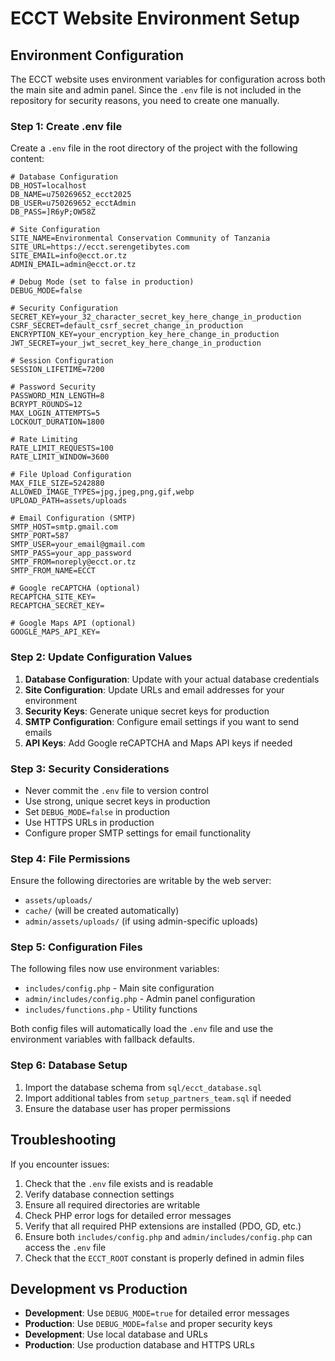 # ECCT Website Environment Setup

## Environment Configuration

The ECCT website uses environment variables for configuration across both the main site and admin panel. Since the `.env` file is not included in the repository for security reasons, you need to create one manually.

### Step 1: Create .env file

Create a `.env` file in the root directory of the project with the following content:

```env
# Database Configuration
DB_HOST=localhost
DB_NAME=u750269652_ecct2025
DB_USER=u750269652_ecctAdmin
DB_PASS=]R6yP;OW58Z

# Site Configuration
SITE_NAME=Environmental Conservation Community of Tanzania
SITE_URL=https://ecct.serengetibytes.com
SITE_EMAIL=info@ecct.or.tz
ADMIN_EMAIL=admin@ecct.or.tz

# Debug Mode (set to false in production)
DEBUG_MODE=false

# Security Configuration
SECRET_KEY=your_32_character_secret_key_here_change_in_production
CSRF_SECRET=default_csrf_secret_change_in_production
ENCRYPTION_KEY=your_encryption_key_here_change_in_production
JWT_SECRET=your_jwt_secret_key_here_change_in_production

# Session Configuration
SESSION_LIFETIME=7200

# Password Security
PASSWORD_MIN_LENGTH=8
BCRYPT_ROUNDS=12
MAX_LOGIN_ATTEMPTS=5
LOCKOUT_DURATION=1800

# Rate Limiting
RATE_LIMIT_REQUESTS=100
RATE_LIMIT_WINDOW=3600

# File Upload Configuration
MAX_FILE_SIZE=5242880
ALLOWED_IMAGE_TYPES=jpg,jpeg,png,gif,webp
UPLOAD_PATH=assets/uploads

# Email Configuration (SMTP)
SMTP_HOST=smtp.gmail.com
SMTP_PORT=587
SMTP_USER=your_email@gmail.com
SMTP_PASS=your_app_password
SMTP_FROM=noreply@ecct.or.tz
SMTP_FROM_NAME=ECCT

# Google reCAPTCHA (optional)
RECAPTCHA_SITE_KEY=
RECAPTCHA_SECRET_KEY=

# Google Maps API (optional)
GOOGLE_MAPS_API_KEY=
```

### Step 2: Update Configuration Values

1. **Database Configuration**: Update with your actual database credentials
2. **Site Configuration**: Update URLs and email addresses for your environment
3. **Security Keys**: Generate unique secret keys for production
4. **SMTP Configuration**: Configure email settings if you want to send emails
5. **API Keys**: Add Google reCAPTCHA and Maps API keys if needed

### Step 3: Security Considerations

- Never commit the `.env` file to version control
- Use strong, unique secret keys in production
- Set `DEBUG_MODE=false` in production
- Use HTTPS URLs in production
- Configure proper SMTP settings for email functionality

### Step 4: File Permissions

Ensure the following directories are writable by the web server:
- `assets/uploads/`
- `cache/` (will be created automatically)
- `admin/assets/uploads/` (if using admin-specific uploads)

### Step 5: Configuration Files

The following files now use environment variables:
- `includes/config.php` - Main site configuration
- `admin/includes/config.php` - Admin panel configuration
- `includes/functions.php` - Utility functions

Both config files will automatically load the `.env` file and use the environment variables with fallback defaults.

### Step 6: Database Setup

1. Import the database schema from `sql/ecct_database.sql`
2. Import additional tables from `setup_partners_team.sql` if needed
3. Ensure the database user has proper permissions

## Troubleshooting

If you encounter issues:

1. Check that the `.env` file exists and is readable
2. Verify database connection settings
3. Ensure all required directories are writable
4. Check PHP error logs for detailed error messages
5. Verify that all required PHP extensions are installed (PDO, GD, etc.)
6. Ensure both `includes/config.php` and `admin/includes/config.php` can access the `.env` file
7. Check that the `ECCT_ROOT` constant is properly defined in admin files

## Development vs Production

- **Development**: Use `DEBUG_MODE=true` for detailed error messages
- **Production**: Use `DEBUG_MODE=false` and proper security keys
- **Development**: Use local database and URLs
- **Production**: Use production database and HTTPS URLs 